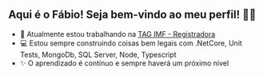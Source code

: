 ## Aqui é o Fábio! Seja bem-vindo ao meu perfil! 👋🥰

- 🚀 Atualmente estou trabalhando na [TAG IMF - Registradora](https://taginfraestrutura.com.br/) 
- 💻 Estou sempre construindo coisas bem legais com .NetCore, Unit Tests, MongoDb, SQL Server, Node, Typescript
- ✨ O aprendizado é contínuo e sempre haverá um próximo nível
